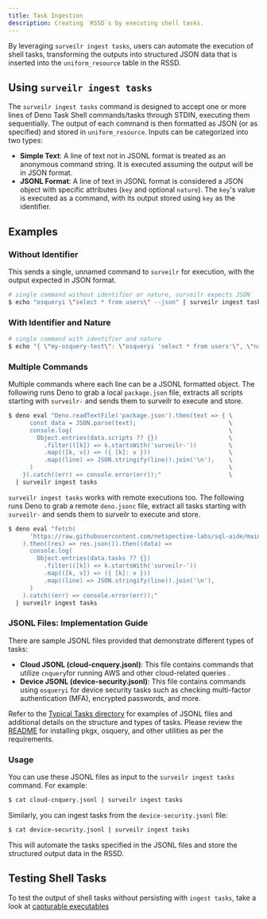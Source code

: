 ```yaml
---
title: Task Ingestion
description: Creating `RSSD`s by executing shell tasks.
---
```


By leveraging `surveilr ingest tasks`, users can automate the execution of shell
tasks, transforming the outputs into structured JSON data that is inserted into
the `uniform_resource` table in the RSSD.

## Using `surveilr ingest tasks`

The `surveilr ingest tasks` command is designed to accept one or more lines of
Deno Task Shell commands/tasks through STDIN, executing them sequentially. The
output of each command is then formatted as JSON (or as specified) and stored in
`uniform_resource`. Inputs can be categorized into two types:

- **Simple Text**: A line of text not in JSONL format is treated as an anonymous
  command string. It is executed assuming the output will be in JSON format.
- **JSONL Format**: A line of text in JSONL format is considered a JSON object
  with specific attributes (`key` and optional `nature`). The `key`'s value is
  executed as a command, with its output stored using `key` as the identifier.

## Examples

### Without Identifier

This sends a single, unnamed command to `surveilr` for execution, with the
output expected in JSON format.

```bash
# single command without identifier or nature, surveilr expects JSON
$ echo "osqueryi \"select * from users\" --json" | surveilr ingest tasks
```

### With Identifier and Nature

```bash
# single command with identifier and nature
$ echo "{ \"my-osquery-test\": \"osqueryi 'select * from users'\", \"nature\": \"txt\" }" | surveilr ingest tasks
```

### Multiple Commands

Multiple commands where each line can be a JSONL formatted object. The following
runs Deno to grab a local `package.json` file, extracts all scripts starting
with `surveilr-` and sends them to surveilr to execute and store.

```bash
$ deno eval "Deno.readTextFile('package.json').then(text => { \
      const data = JSON.parse(text);                          \
      console.log(                                            \
        Object.entries(data.scripts ?? {})                    \
          .filter(([k]) => k.startsWith('surveilr-'))         \
          .map(([k, v]) => ({ [k]: v }))                      \
          .map((line) => JSON.stringify(line)).join('\n'),    \
      )                                                       \
    }).catch((err) => console.error(err));"                   \
  | surveilr ingest tasks
```

`surveilr ingest tasks` works with remote executions too. The following runs
Deno to grab a remote `deno.jsonc` file, extract all tasks starting with
`surveilr-` and sends them to surveilr to execute and store.

```bash
$ deno eval "fetch(                                                                  \
      'https://raw.githubusercontent.com/netspective-labs/sql-aide/main/deno.jsonc', \
    ).then((res) => res.json()).then((data) =>                                       \
      console.log(                                                                   \
        Object.entries(data.tasks ?? {})                                             \
          .filter(([k]) => k.startsWith('surveilr-'))                                \
          .map(([k, v]) => ({ [k]: v }))                                             \
          .map((line) => JSON.stringify(line)).join('\n'),                           \
      )                                                                              \
    ).catch((err) => console.error(err));"                                           \
  | surveilr ingest tasks
```

### JSONL Files: Implementation Guide

There are sample JSONL files provided that demonstrate different types of tasks:

- **Cloud JSONL (cloud-cnquery.jsonl)**: This file contains commands that
  utilize `cnquery`for running AWS and other cloud-related queries .
- **Device JSONL (device-security.jsonl)**: This file contains commands using
  `osqueryi` for device security tasks such as checking multi-factor
  authentication (MFA), encrypted passwords, and more.

Refer to the
[Typical Tasks directory](https://github.com/opsfolio/resource-surveillance/tree/main/support/tasks/typical)
for examples of JSONL files and additional details on the structure and types of
tasks. Please review the
[README](https://github.com/opsfolio/resource-surveillance/blob/main/support/tasks/typical/README.md)
for installing pkgx, osquery, and other utilities as per the requirements.

### Usage

You can use these JSONL files as input to the `surveilr ingest tasks` command.
For example:

```bash
$ cat cloud-cnquery.jsonl | surveilr ingest tasks
```

Similarly, you can ingest tasks from the `device-security.jsonl` file:

```bash
$ cat device-security.jsonl | surveilr ingest tasks
```

This will automate the tasks specified in the JSONL files and store the
structured output data in the RSSD.

## Testing Shell Tasks

To test the output of shell tasks without persisting with `ingest tasks`, take a
look at
[capturable executables](/docs/core/cli/ingest-commands/capexec#testing-shell-tasks)
